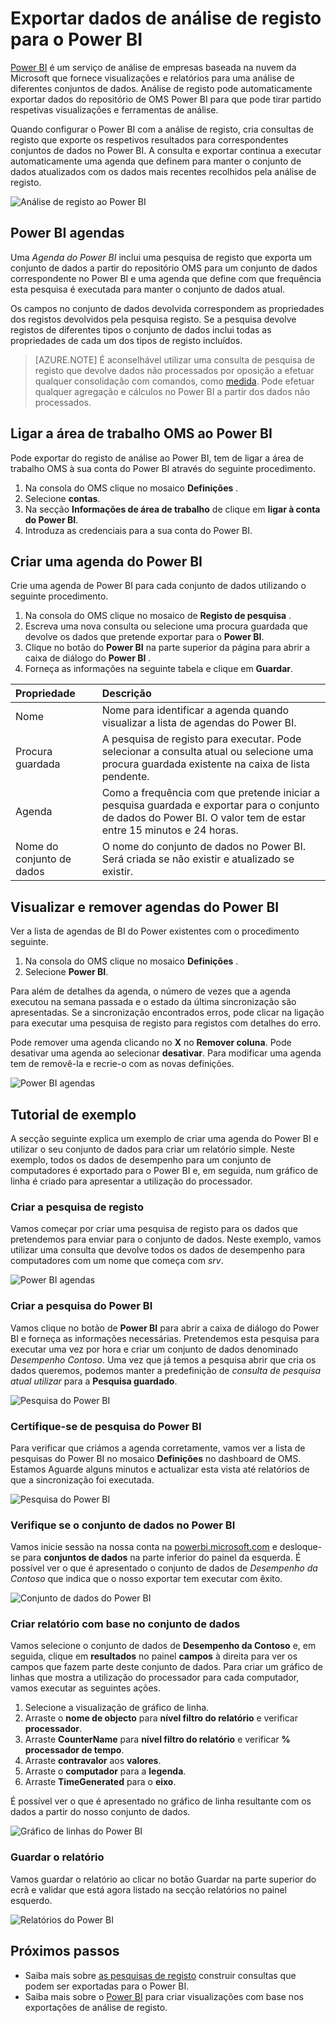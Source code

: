 <properties
   pageTitle="Exportar dados de análise de registo para o Power BI | Microsoft Azure"
   description="Power BI é um serviço de análise de empresas baseada na nuvem da Microsoft que fornece visualizações e relatórios para uma análise de diferentes conjuntos de dados.  Análise de registo pode continuamente exportar dados do repositório de OMS Power BI para que pode tirar partido respetivas visualizações e ferramentas de análise.  Este artigo descreve como configurar consultas no registo de análise que automaticamente exportar para o Power BI em intervalos regulares."
   services="log-analytics"
   documentationCenter=""
   authors="bwren"
   manager="jwhit"
   editor="tysonn" />
<tags
   ms.service="log-analytics"
   ms.devlang="na"
   ms.topic="article"
   ms.tgt_pltfrm="na"
   ms.workload="infrastructure-services"
   ms.date="10/18/2016"
   ms.author="bwren" />

# <a name="export-log-analytics-data-to-power-bi"></a>Exportar dados de análise de registo para o Power BI

[Power BI](https://powerbi.microsoft.com/documentation/powerbi-service-get-started/) é um serviço de análise de empresas baseada na nuvem da Microsoft que fornece visualizações e relatórios para uma análise de diferentes conjuntos de dados.  Análise de registo pode automaticamente exportar dados do repositório de OMS Power BI para que pode tirar partido respetivas visualizações e ferramentas de análise.

Quando configurar o Power BI com a análise de registo, cria consultas de registo que exporte os respetivos resultados para correspondentes conjuntos de dados no Power BI.  A consulta e exportar continua a executar automaticamente uma agenda que definem para manter o conjunto de dados atualizados com os dados mais recentes recolhidos pela análise de registo.

![Análise de registo ao Power BI](media/log-analytics-powerbi/overview.png)

## <a name="power-bi-schedules"></a>Power BI agendas

Uma *Agenda do Power BI* inclui uma pesquisa de registo que exporta um conjunto de dados a partir do repositório OMS para um conjunto de dados correspondente no Power BI e uma agenda que define com que frequência esta pesquisa é executada para manter o conjunto de dados atual.

Os campos no conjunto de dados devolvida correspondem as propriedades dos registos devolvidos pela pesquisa registo.  Se a pesquisa devolve registos de diferentes tipos o conjunto de dados inclui todas as propriedades de cada um dos tipos de registo incluídos.  

> [AZURE.NOTE] É aconselhável utilizar uma consulta de pesquisa de registo que devolve dados não processados por oposição a efetuar qualquer consolidação com comandos, como [medida](log-analytics-search-reference.md#measure).  Pode efetuar qualquer agregação e cálculos no Power BI a partir dos dados não processados.

## <a name="connecting-oms-workspace-to-power-bi"></a>Ligar a área de trabalho OMS ao Power BI

Pode exportar do registo de análise ao Power BI, tem de ligar a área de trabalho OMS à sua conta do Power BI através do seguinte procedimento.  

1. Na consola do OMS clique no mosaico **Definições** .
2. Selecione **contas**.
3. Na secção **Informações de área de trabalho** de clique em **ligar à conta do Power BI**.
4. Introduza as credenciais para a sua conta do Power BI.

## <a name="create-a-power-bi-schedule"></a>Criar uma agenda do Power BI

Crie uma agenda de Power BI para cada conjunto de dados utilizando o seguinte procedimento.

1. Na consola do OMS clique no mosaico de **Registo de pesquisa** .
2. Escreva uma nova consulta ou selecione uma procura guardada que devolve os dados que pretende exportar para o **Power BI**.  
3. Clique no botão do **Power BI** na parte superior da página para abrir a caixa de diálogo do **Power BI** .
4. Forneça as informações na seguinte tabela e clique em **Guardar**.

| Propriedade | Descrição |
|:--|:--|
| Nome | Nome para identificar a agenda quando visualizar a lista de agendas do Power BI. |
| Procura guardada | A pesquisa de registo para executar.  Pode selecionar a consulta atual ou selecione uma procura guardada existente na caixa de lista pendente. |
| Agenda | Como a frequência com que pretende iniciar a pesquisa guardada e exportar para o conjunto de dados do Power BI.  O valor tem de estar entre 15 minutos e 24 horas. |
| Nome do conjunto de dados | O nome do conjunto de dados no Power BI.  Será criada se não existir e atualizado se existir. |

## <a name="viewing-and-removing-power-bi-schedules"></a>Visualizar e remover agendas do Power BI

Ver a lista de agendas de BI do Power existentes com o procedimento seguinte.

1. Na consola do OMS clique no mosaico **Definições** .
2. Selecione **Power BI**.

Para além de detalhes da agenda, o número de vezes que a agenda executou na semana passada e o estado da última sincronização são apresentadas.  Se a sincronização encontrados erros, pode clicar na ligação para executar uma pesquisa de registo para registos com detalhes do erro.

Pode remover uma agenda clicando no **X** no **Remover coluna**.  Pode desativar uma agenda ao selecionar **desativar**.  Para modificar uma agenda tem de removê-la e recrie-o com as novas definições.

![Power BI agendas](media/log-analytics-powerbi/schedules.png)

## <a name="sample-walkthrough"></a>Tutorial de exemplo
A secção seguinte explica um exemplo de criar uma agenda do Power BI e utilizar o seu conjunto de dados para criar um relatório simple.  Neste exemplo, todos os dados de desempenho para um conjunto de computadores é exportado para o Power BI e, em seguida, num gráfico de linha é criado para apresentar a utilização do processador.

### <a name="create-log-search"></a>Criar a pesquisa de registo
Vamos começar por criar uma pesquisa de registo para os dados que pretendemos para enviar para o conjunto de dados.  Neste exemplo, vamos utilizar uma consulta que devolve todos os dados de desempenho para computadores com um nome que começa com *srv*.  

![Power BI agendas](media/log-analytics-powerbi/walkthrough-query.png)

### <a name="create-power-bi-search"></a>Criar a pesquisa do Power BI
Vamos clique no botão de **Power BI** para abrir a caixa de diálogo do Power BI e forneça as informações necessárias.  Pretendemos esta pesquisa para executar uma vez por hora e criar um conjunto de dados denominado *Desempenho Contoso*.  Uma vez que já temos a pesquisa abrir que cria os dados queremos, podemos manter a predefinição de *consulta de pesquisa atual utilizar* para a **Pesquisa guardado**.

![Pesquisa do Power BI](media/log-analytics-powerbi/walkthrough-schedule.png)

### <a name="verify-power-bi-search"></a>Certifique-se de pesquisa do Power BI
Para verificar que criámos a agenda corretamente, vamos ver a lista de pesquisas do Power BI no mosaico **Definições** no dashboard de OMS.  Estamos Aguarde alguns minutos e actualizar esta vista até relatórios de que a sincronização foi executada.

![Pesquisa do Power BI](media/log-analytics-powerbi/walkthrough-schedules.png)

### <a name="verify-the-dataset-in-power-bi"></a>Verifique se o conjunto de dados no Power BI
Vamos inicie sessão na nossa conta na [powerbi.microsoft.com](http://powerbi.microsoft.com/) e desloque-se para **conjuntos de dados** na parte inferior do painel da esquerda.  É possível ver o que é apresentado o conjunto de dados de *Desempenho da Contoso* que indica que o nosso exportar tem executar com êxito.

![Conjunto de dados do Power BI](media/log-analytics-powerbi/walkthrough-datasets.png)

### <a name="create-report-based-on-dataset"></a>Criar relatório com base no conjunto de dados
Vamos selecione o conjunto de dados de **Desempenho da Contoso** e, em seguida, clique em **resultados** no painel **campos** à direita para ver os campos que fazem parte deste conjunto de dados.  Para criar um gráfico de linhas que mostra a utilização do processador para cada computador, vamos executar as seguintes ações.

1. Selecione a visualização de gráfico de linha.
2. Arraste o **nome de objecto** para **nível filtro do relatório** e verificar **processador**.
3. Arraste **CounterName** para **nível filtro do relatório** e verificar **% processador de tempo**.
4. Arraste **contravalor** aos **valores**.
5. Arraste o **computador** para a **legenda**.
6. Arraste **TimeGenerated** para o **eixo**.

É possível ver o que é apresentado no gráfico de linha resultante com os dados a partir do nosso conjunto de dados.

![Gráfico de linhas do Power BI](media/log-analytics-powerbi/walkthrough-linegraph.png)

### <a name="save-the-report"></a>Guardar o relatório
Vamos guardar o relatório ao clicar no botão Guardar na parte superior do ecrã e validar que está agora listado na secção relatórios no painel esquerdo.

![Relatórios do Power BI](media/log-analytics-powerbi/walkthrough-report.png)

## <a name="next-steps"></a>Próximos passos

- Saiba mais sobre [as pesquisas de registo](log-analytics-log-searches.md) construir consultas que podem ser exportadas para o Power BI.
- Saiba mais sobre o [Power BI](http://powerbi.microsoft.com) para criar visualizações com base nos exportações de análise de registo.
